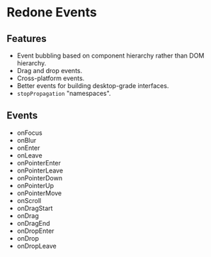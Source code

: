 # Redone Events

## Features
* Event bubbling based on component hierarchy rather than DOM hierarchy.
* Drag and drop events.
* Cross-platform events.
* Better events for building desktop-grade interfaces.
* `stopPropagation` "namespaces".

## Events
* onFocus
* onBlur
* onEnter
* onLeave
* onPointerEnter
* onPointerLeave
* onPointerDown
* onPointerUp
* onPointerMove
* onScroll
* onDragStart
* onDrag
* onDragEnd
* onDropEnter
* onDrop
* onDropLeave
